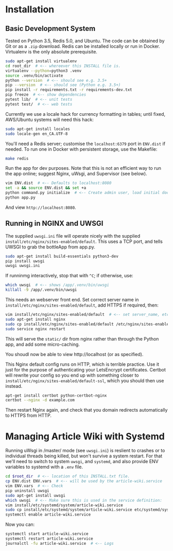 # Installation

## Basic Development System

Tested on Python 3.5, Redis 5.0, and Ubuntu. The code can be obtained by Git or
as a `.zip` download. Redis can be installed locally or run in Docker.
Virtualenv is the only absolute prerequisite.

```bash
sudo apt-get install virtualenv
cd root_dir  # <-- whereever this INSTALL file is.
virtualenv --python=python3 .venv
source .venv/bin/activate
python --version  # <-- should see e.g. 3.5+
pip --version  # <-- should see (Python e.g. 3.5+)
pip install -r requirements.txt -r requirements-dev.txt
pip freeze  # <-- show dependencies
pytest lib/  # <-- unit tests
pytest test/  # <-- web tests
```

Currently we use a locale hack for currency formatting in tables; until fixed,
AWS/Ubuntu systems will need this hack:

```bash
sudo apt-get install locales
sudo locale-gen en_CA.UTF-8
```

You'll need a Redis server; customise the `localhost:6379` port in `ENV.dist`
if needed. To run one in Docker with persistent storage, use the Makefile: 

```bash
make redis
```

Run the app for dev purposes. Note that this is not an efficient way to run the
app online; suggest Nginx, uWsgi, and Supervisor (see below).

```bash
vim ENV.dist  # <-- Defaults to localhost:8080
set -a && source ENV.dist && set +a
python command.py initialize  # <-- Create admin user, load initial docs.
python app.py
```

And view `http://localhost:8080`.


## Running in NGINX and UWSGI

The supplied `uwsgi.ini` file will operate nicely with the supplied
`install/etc/nginx/sites-enabled/default`. This uses a TCP port, and tells
UWSGI to grab the bottleApp from app.py.

```bash
sudo apt-get install build-essentials python3-dev
pip install uwsgi
uwsgi uwsgi.ini
```

If runninmg interactively, stop that with `^C`; if otherwise, use:

```bash
which uwsgi  # <-- shows /app/.venv/bin/uwsgi
killall -9 /app/.venv/bin/uwsgi
```

This needs an webserver front end. Set correct server name in
`install/etc/nginx/sites-enabled/default`, add HTTPS if required, then:

```bash
vim install/etc/nginx/sites-enabled/default  # <-- set server_name, etc
sudo apt-get install nginx
sudo cp install/etc/nginx/sites-enabled/default /etc/nginx/sites-enabled/default
sudo service nginx restart
```

This will serve the `static/` dir from nginx rather than through the Python app,
and add some micro-caching.

You shoudl now be able to view http://localhost (or as specified).

This Nginx default config runs on HTTP, which is terrible practice. Use it just
for the purpose of authenticating your LetsEncrypt certificates. Certbot will
rewrite your config so you end up with something closer to
`install/etc/nginx/sites-enabled/default-ssl`, which you should then use
instead.

```bash
apt-get install certbot python-certbot-nginx
certbot --nginx -d example.com
```

Then restart Nginx again, and check that you domain redirects automatically to
HTTPS from HTTP.


# Managing Article Wiki with Systemd

Running uWsgi in /master/ mode (see `uwsgi.ini`) is reslient to crashes or to
individual threads being killed, but won't survive a system restart. For that 
we'll need to switch to system `uwsgi`, and `systemd`, and also provide ENV
variables to systemd with a `.env` file.

```bash
cd $root_dir  # <-- location of this INSTALL.txt file.
cp ENV.dist ENV.vars  # <-- will be used by the article-wiki.service
vim ENV.vars  # <-- Check
pip uninstall uwsgi
sudo apt-get install uwsgi
which uwsgi  # <-- Make sure this is used in the service definition:
vim install/etc/systemd/system/article-wiki.service
sudo cp install/etc/systemd/system/article-wiki.service etc/systemd/system/article-wiki.service
systemctl enable article-wiki.service
```

Now you can:

```bash
systemctl start article-wiki.service
systemctl restart article-wiki.service
journalctl -fu article-wiki.service  # <-- Logs
```
